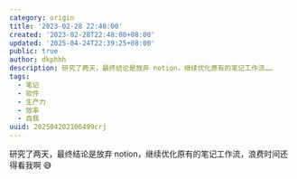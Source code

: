 ```yaml
---
category: origin
title: '2023-02-28 22:48:00'
created: '2023-02-28T22:48:00+08:00'
updated: '2025-04-24T22:39:25+08:00'
public: true
author: dkphhh
description: 研究了两天，最终结论是放弃 notion，继续优化原有的笔记工作流……
tags:
  - 笔记
  - 软件
  - 生产力
  - 效率
  - 自我
uuid: 202504202106499crj
---
```


研究了两天，最终结论是放弃 notion，继续优化原有的笔记工作流，浪费时间还得看我啊 😅

